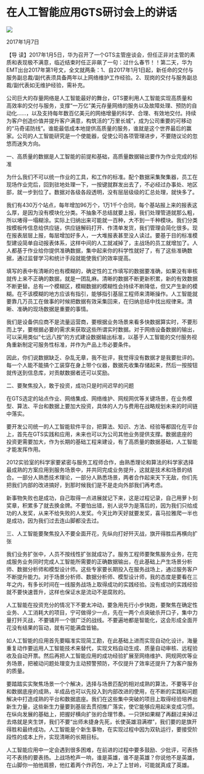 # 在人工智能应用GTS研讨会上的讲话
<img class="pv" src="https://api.visitor.plantree.me/visitor-badge/pv?namespace=plantree.me&key=renzhengfei-speeches/在人工智能应用GTS研讨会上的讲话.md">


2017年1月7日



【导  读】2017年1月5日，华为召开了一个GTS主管座谈会，但任正非对主管的素质和表现极不满意，临近结束时任正非飙了一句：过什么春节！！第二天，华为EMT出台2017年第1号文，全文就两条：1、自2017年1月1日起，新任命的交付与服务副总裁/副代表须具备两年以上网络维护工作经验。2、现岗的交付与服务副总裁/副代表如无维护经验，需补充。



公司巨大的存量网络是人工智能最好的舞台，GTS要利用人工智能实现高质量和高效率的交付与服务，支撑“一万亿”美元存量网络的服务以及故障处理、预防的自动化……，以及支持每年数百亿美元的网络增量的科学、合理、有效地交付。持续为客户创造价值并提升客户满意，构筑活的“万里长城”，成为公司重要的可移动的“马奇诺防线”。谁能最低成本地提供高质量的服务，谁就是这个世界最后的赢家。公司的人工智能研究是一个使能器，促使公司各项管理进步，不要随议论的忽悠而迷失方向。

一、高质量的数据是人工智能的前提和基础，高质量数据输出要作为作业完成的标准

为什么我们不可以统一作业的工具，和工作的标准。配个数据采集聚集器，员工在现场作业完后，回到驻地处理一下，一按键就群发出去了，不必经过办事处、地区部，就一步到位了。数据对各级各段透明，没有层层级级的汇总处理，就快多了。

我们有430万个站点，每年增加96万个，1万1千个合同，每个基站报上来的报表这么厚，是因为没有模块化分类。不抽象不总结就要上报，我们处理管道就那么粗，所以堵得一塌糊涂。实际上归纳出来可能就一百种，大不到一千种模块。我们分类按模板传信息给供应链，供应链解码打开、作清单发货，我们管理会简化很多。现在报表层层上报，每层增加好多人，一大堆报表甚至没人读过。要基于目的标准模型建设简单自动报表体系，这样中间的人工就减掉了，主战场的员工就增加了。人人都基于作业给你提供准确数据，集中起来你的科学性就好了，有了这些准确数据，通过监督学习和统计手段就能使我们的效率提高。

填写的表中有清晰的也有模糊的，确定性的工作填写的数据要准确，如果没有审核就传上来不正确的数据，就是一团乱麻。清晰的数据不断更新积累，新的有效数据不断更替。总有一个模糊区，模糊数据的模糊性会持续不断降低，但又产生新的模糊。在不该模糊的地方应该有指引，能够指引基层工程师来清晰操作。人工智能就要靠几万员工在做事的时候把数据有效采集回来，在归纳总结中找出规律来。清晰、准确的现场数据是重要的事情。

我们是设备供应商不是流量运营商，要根据业务场景来看多快数据算实时，不要形而上学，要根据必要的需求来获取这些所谓实时数据。对于网络设备数据的输出，可以采用类似“七远八按”的方式建设数据输出标准，以基于人工智能的交付服务视角重新制定可服务性标准，并作为产品上市必要条件。

因此，你们说数据缺乏、杂乱无章，我不批评，我觉得没有数据才是我要批评的。每一个人能不能搞个工装穿在身上带个仪器，数据先收集存储起来，然后一按按钮就传送到信息库，对贡献数据者还可以奖励。

二、要聚焦投入，敢于投资，成功只是时间迟早的问题

在GTS选定的站点作业、网络集成、网络维护、网规网优等关键场景，在业务模型、算法、平台和数据上要加大投资，具体的人力与费用在战略规划未来的时间链中落实。

要开发公司统一的人工智能软件平台，把算法、知识、方法、经验等都固化在平台上，首先在GTS实践和应用，未来也可以为公司其他业务提供支撑。数据底座的投资更需要加大，作为长期的基础工程来建设，有了高质量的数据基础，人工智能才能发挥作用。

2012实验室的科学家要紧密与服务工程师合作，由熟悉理论和算法的科学家选择最成熟的方案应用到服务场景中，并共同完成业务提升，这就是技术和场景的结合。一部分人熟悉技术理论，一部分人熟悉场景，两者合作起来天下无敌，你们先把我们内部的改进搞好，到那时候我们是不是走向外部我们再考虑。

新事物失败也是成功，自己取得一点进展就记下来，这是过程记录，自己用萝卜刻奖章，积累多了就去换金牌。不要怕出错，别人说华为是落后的，因为我们只给成功的人发奖，从来不给失败的人发奖。今天比昨天好就要发奖，喜马拉雅爬一半也是成功，因为我们过去连山脚都没去过。

三、人工智能要聚焦投入不要全面开花，先纵向打好歼灭战，旗开得胜后再横向扩张

我们业务扩张中，人员不按线性扩张就成功了。服务工程师要聚焦服务业务，在完成服务业务同时完成人工智能所需要的正确数据输出，在此基础上产生场景分析师、数据分析师和模型设计师。这些专家要长期投入在服务战场上，通过服务客户不断提升能力。对于场景分析师、数据分析师、模型设计师，我的态度是要看在三年之内，有多长时间在一线服务战场上取得成功的实践经验。没有成功的实践经验就不要快速晋升，这样也保证水是流动不是腐败的。

人工智能在投资充分的情况下不要太冲动，要急用先行小步快跑，要聚焦在确定性业务、人工消耗大的项目，宁可做得少一点，先在一两个点突破杀开口子，集中力量打歼灭战，不要铺开一个很广泛的战线。不要遍地都是智能化，这会形成全面开花没有结果的盲动，就有可能满盘皆输。

如人工智能的应用首先要瞄准实现简工勘，在此基础上进而实现自动化设计。海量重复动作要运用人工智能技术来替代，实现文档自动生成、质量自动审核、远程验收及自动开票。然后再把人工智能应用的成功经验扩展至网络维护、网规网优等业务场景，把被动问题处理变为主动预警预防，不仅提升了效率还提升了为客户服务的质量。

要踏踏实实聚焦场景一个个解决，选择与场景匹配的相对成熟的算法，不要等平台和数据底座的成熟，半成品也可以先投入到内部改进的使用，在不断的实践和问题解决中打造成熟的平台和数据底座。我们在这些集中突破的项目上取得经验培养出新生力量，这些新生力量要到基层去贯彻推广落实，使它能够应用起来变成习惯。在纵向发展的基础上，把握好横向扩张的合理节奏。一只饼如果糊了再翻过来掉过去烙就是夹生饼，我们不要“出师未捷身先死，长使英雄泪满襟”，我们要的是旗开得胜和最终成功。人工智能是个新生事物，在实现过程中因为双轨运行，要接受阶段性的成本上升，实现清晰的长期目标。

人工智能应用中一定会遇到很多困难，在前进的过程中要多鼓励、少批评，可表扬可不表扬的要表扬。上战场枪声一响，谁是英雄，谁不是英雄？你说他不是英雄，在山脚你一拍他肩膀，他扛着两个炸药包，冲上了上甘岭，可能就真成了英雄。
